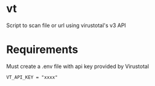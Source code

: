 # vt
Script to scan file or url using virustotal's v3 API
# Requirements
Must create a .env file with api key provided by Virustotal
```env
VT_API_KEY = "xxxx"
```
